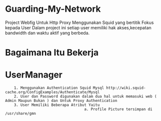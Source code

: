 # Guarding-My-Network

Project Webfig Untuk Http Proxy Menggunakan Squid yang bertitik Fokus kepada User
Dalam project ini setiap user memiliki hak akses,kecepatan bandwidth dan waktu aktif yang berbeda.


# Bagaimana Itu Bekerja

# UserManager
		1. Menggunakan Authentication Squid Mysql http://wiki.squid-cache.org/ConfigExamples/Authenticate/Mysql
		2. User dan Password digunakan dalam dua hal untuk memasuki web ( Admin Maupun Bukan ) dan Untuk Proxy Authentication
		3. User Memiliki Beberapa Atribut Yaitu 
										a. Profile Picture tersimpan di /usr/share/gmn
